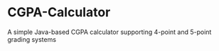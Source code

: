 # CGPA-Calculator
A simple Java-based CGPA calculator supporting 4-point and 5-point grading systems

